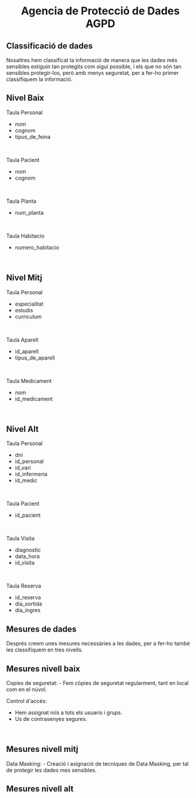 # <p align="center"> Agencia de Protecció de Dades AGPD</p>

Classificació de dades
----------------------
Nosaltres hem classificat la informació de manera que les dades més sensibles estiguin tan protegits com sigui possible, i els que no són tan sensibles protegir-los, però amb menys seguretat, per a fer-ho primer classifiquem la informació. 
<h2> Nivel Baix </h2>

Taula Personal
- nom
- cognom
- tipus_de_feina

<br>

Taula Pacient
- nom
- cognom

<br>

Taula Planta
- num_planta

<br>

Taula Habitacio
- numero_habitacio


<br>
<h2> Nivel Mitj </h2>

Taula Personal
- especialitat
- estudis
- curriculum

<br>

Taula Aparell
- id_aparell
- tipus_de_aparell

<br>
  
Taula Medicament
- nom
- id_medicament

<br>

<h2> Nivel Alt </h2>

Taula Personal
- dni
- id_personal
- id_vari
- id_infermeria
- id_medic

<br>

Taula Pacient
- id_pacient

<br>

Taula Visita
- diagnostic
- data_hora
- id_visita

<br>

Taula Reserva
- id_reserva
- dia_sortida
- dia_ingres


Mesures de dades
-----------------
Després creem unes mesures necessàries a les dades, per a fer-ho també les classifiquem en tres nivells.

<h2> Mesures nivell baix </h2>
Copies de seguretat:
- Fem còpies de seguretat regularment, tant en local com en el núvol.

<br>

Control d'accés:
- Hem assignat rols a tots els usuaris i grups.
- Us de contrasenyes segures.

<br>

<h2> Mesures nivell mitj </h2>
Data Masking:
- Creació i asignació de tecniques de Data Masking, per tal de protegir les dades mes sensibles.

<br>



<h2> Mesures nivell alt </h2>


